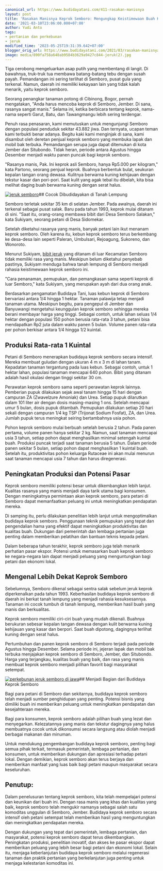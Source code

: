 ```yaml
---
canonical_url: https://www.budidayatani.com/411-rasakan-manisnya
layout: post
title: 'Rasakan Manisnya Keprok Semboro: Mengungkap Keistimewaan Buah Keprok di Semboro'
date: '2021-03-10T23:06:00.000+07:00'
author: Yudi Anto
tags:
- pertanian dan perkebunan
- jeruk
modified_time: '2023-05-25T19:31:39.642+07:00'
blogger_orig_url: https://www.budidayatani.com/2021/03/rasakan-manisnya-keprok-semboro.html
image: media/890fa758a648ab9584b3629a9427c844-jeruk(2).jpg
---
```

Tiga cerobong mengeluarkan asap putih yang membentang di langit. Di bawahnya, truk-truk tua membawa batang-batang tebu dengan susah payah. Pemandangan ini sering terlihat di Semboro, pusat gula yang terkenal. Namun, daerah ini memiliki kekayaan lain yang tidak kalah menarik, yaitu keprok semboro.

Seorang penangkar tanaman potong di Cibinong, Bogor, pernah mengatakan, "Anda harus mencoba keprok di Semboro, Jember. Di sana, rasanya sangat manis." Selama ini, ketika berbicara tentang keprok, nama-nama seperti Garut, Batu, dan Tawangmangu lebih sering terdengar.

Penuh rasa penasaran, kami memutuskan untuk mengunjungi Semboro dengan populasi penduduk sekitar 43.882 jiwa. Dan ternyata, ucapan teman kami terbukti benar adanya. Begitu kaki kami menginjak di sana, kami disambut oleh deretan penjual keprok semboro yang membuka lapak dan mobil bak terbuka. Pemandangan serupa juga dapat ditemukan di kota Jember dan Situbondo. Tidak heran, periode antara Agustus hingga Desember menjadi waktu panen puncak bagi keprok semboro.

"Rasanya manis, Pak. Ini keprok asli Semboro, hanya Rp5.000 per kilogram," kata Partono, seorang penjual keprok. Buahnya berbentuk bulat, seukuran kepalan tangan orang dewasa. Kulitnya berwarna kuning kehijauan dengan tekstur kasar dan pori-pori. Saat kulit yang agak tebal itu dibelah, kita bisa melihat daging buah berwarna kuning dengan serat halus.

[![jeruk semboro](https://blogger.googleusercontent.com/img/b/R29vZ2xl/AVvXsEg8alR9_xeVQm9Xfqp4uvSxquDzWKqLe-xxLLkZD1wAzy3o0ZnG1nFIH401aQrlK3L16btEkSLktATwgTf8WdEJe1X7arLeMiNTvcmYjfcyPJECL3vfUiBYBJtY7AdNRO_RDl3migCsqzCQNrLHIxbNfKI61F5S-cvLXr-CwpvAZq7fCYRFVL2UViywJA/w640-h360/jeruk(2).jpg)](https://blogger.googleusercontent.com/img/b/R29vZ2xl/AVvXsEg8alR9_xeVQm9Xfqp4uvSxquDzWKqLe-xxLLkZD1wAzy3o0ZnG1nFIH401aQrlK3L16btEkSLktATwgTf8WdEJe1X7arLeMiNTvcmYjfcyPJECL3vfUiBYBJtY7AdNRO_RDl3migCsqzCQNrLHIxbNfKI61F5S-cvLXr-CwpvAZq7fCYRFVL2UViywJA/s2133/jeruk(2).jpg)## Cocok Dibudidayakan di Tanah Lempung

Semboro terletak sekitar 35 km di selatan Jember. Pada awalnya, daerah ini terkenal sebagai pusat salak. Baru pada tahun 1993, keprok mulai ditanam di sini. "Saat itu, orang-orang membawa bibit dari Desa Semboro Salakan," kata Sukiyam, seorang petani di Desa Sidomekar.

Setelah diketahui rasanya yang manis, banyak petani lain ikut menanam keprok semboro. Oleh karena itu, kebun keprok semboro terus berkembang ke desa-desa lain seperti Paleran, Umbulsari, Rejoagung, Sukoreno, dan Wonoroto.

Menurut Sukiyam, [bibit jeruk](https://www.budidayatani.com/search/label/jeruk) yang ditanam di luar Kecamatan Semboro tidak memiliki rasa yang manis. Meskipun belum diketahui penyebab pastinya, Sukiyam menduga bahwa tanah lempung di Semboro menjadi rahasia keistimewaan keprok semboro ini.

"Cara penanaman, pemupukan, dan pemangkasan sama seperti keprok di luar Semboro," kata Sukiyam, yang merupakan ayah dari dua orang anak.

Berdasarkan pengamatan Budidaya Tani, luas kebun keprok di Semboro bervariasi antara 1/4 hingga 1 hektar. Tanaman palawija tetap menjadi tanaman utama. Meskipun begitu, para pengepul di Jember dan Banyuwangi mengetahui keunggulan keprok semboro sehingga mereka berani membayar harga yang tinggi. Sebagai contoh, untuk lahan seluas 1/4 hektar dengan populasi 150 pohon berusia rata-rata 3 tahun, petani bisa mendapatkan Rp2 juta dalam waktu panen 5 bulan. Volume panen rata-rata per pohon berkisar antara 1/4 hingga 1/2 kuintal.

## Produksi Rata-rata 1 Kuintal

Petani di Semboro menerapkan budidaya keprok semboro secara intensif. Mereka membuat guludan dengan ukuran 4 m x 3 m di lahan tanam. Kepadatan tanaman tergantung pada luas kebun. Sebagai contoh, untuk 1 hektar lahan, populasi tanaman mencapai 640 pohon. Bibit yang ditanam adalah hasil okulasi dengan tinggi sekitar 30 cm.

Perawatan keprok semboro sama seperti perawatan keprok lainnya. Pemberian pupuk dilakukan sejak awal tanam hingga 15 hari dengan campuran ZA (Zwavelzure Amoniak) dan Urea. Setiap pupuk dilarutkan dalam 101 liter air dengan dosis masing-masing 1 ons. Setelah mencapai umur 5 bulan, dosis pupuk ditambah. Pemupukan dilakukan setiap 20 hari sekali dengan campuran 1/4 kg TSP (Trijonat Sodium Fosfat), ZA, dan Urea. Jumlah pupuk terus meningkat seiring bertambahnya usia pohon.

Pohon keprok semboro mulai berbuah setelah berusia 2 tahun. Pada panen pertama, volume panen hanya sekitar 2 kg. Namun, saat tanaman mencapai usia 3 tahun, setiap pohon dapat menghasilkan minimal setengah kuintal buah. Produksi puncak terjadi saat tanaman berusia 5 tahun. Dalam periode panen sekitar 5 bulan, setiap pohon dapat menghasilkan 1 kuintal buah. Setelah itu, produktivitas pohon keluarga Rutaceae ini akan mulai menurun saat tanaman mencapai usia 7 tahun dan harus diregenerasi.

## Peningkatan Produksi dan Potensi Pasar

Keprok semboro memiliki potensi besar untuk dikembangkan lebih lanjut. Kualitas rasanya yang manis menjadi daya tarik utama bagi konsumen. Dengan meningkatnya permintaan akan keprok semboro, para petani di Semboro dapat memanfaatkan peluang ini untuk meningkatkan pendapatan mereka.

Di samping itu, perlu dilakukan penelitian lebih lanjut untuk mengoptimalkan budidaya keprok semboro. Penggunaan teknik pemupukan yang tepat dan pengendalian hama yang efektif dapat meningkatkan produktivitas dan kualitas buah. Dukungan dari pemerintah dan lembaga pertanian juga penting dalam memberikan pelatihan dan bantuan teknis kepada petani.

Dalam beberapa tahun terakhir, keprok semboro juga telah menarik perhatian pasar ekspor. Potensi untuk memasarkan buah keprok semboro ke negara-negara lain dapat menjadi peluang yang menguntungkan bagi petani dan ekonomi lokal.

## Mengenal Lebih Dekat Keprok Semboro

Sebelumnya, Semboro dikenal sebagai sentra salak sebelum jeruk keprok diperkenalkan pada tahun 1993. Keberhasilan budidaya keprok semboro di daerah ini berkat tanah lempung yang menjadi rahasia kesuksesannya. Tanaman ini cocok tumbuh di tanah lempung, memberikan hasil buah yang manis dan berkualitas.

Keprok semboro memiliki ciri-ciri buah yang mudah dikenali. Buahnya berukuran sebesar kepalan tangan dewasa dengan kulit berwarna kuning kehijauan yang kasar dan berpori. Saat buah dipotong, dagingnya terlihat kuning dengan serat halus.

Pertumbuhan dan panen keprok semboro di Semboro terjadi pada periode Agustus hingga Desember. Selama periode ini, jejeran lapak dan mobil bak terbuka menjajakan keprok semboro di Semboro, Jember, dan Situbondo. Harga yang terjangkau, kualitas buah yang baik, dan rasa yang manis membuat keprok semboro menjadi pilihan favorit bagi masyarakat setempat.

[![perkebunan jeruk semboro di jawa](https://blogger.googleusercontent.com/img/b/R29vZ2xl/AVvXsEjyM0KNYoDw4q-1PTGAE8TS2VLEn_pyWrPDTqDlFnCNNvjTc5Bb3VWMN0XUsH4A7SZrP32SjkDe74dFdfkmMhUozkPeCewIktp-umRCJYCvWaS3jgRz6Z67feB0U7MGfQjEaWZtYczlQ4LNGK2CpxnT_4q0WuahJhH0m6bNHqIytSlTyTktQwhilVem0Q/w640-h360/semboro.jpg)](https://blogger.googleusercontent.com/img/b/R29vZ2xl/AVvXsEjyM0KNYoDw4q-1PTGAE8TS2VLEn_pyWrPDTqDlFnCNNvjTc5Bb3VWMN0XUsH4A7SZrP32SjkDe74dFdfkmMhUozkPeCewIktp-umRCJYCvWaS3jgRz6Z67feB0U7MGfQjEaWZtYczlQ4LNGK2CpxnT_4q0WuahJhH0m6bNHqIytSlTyTktQwhilVem0Q/s2133/semboro.jpg)## Menjadi Bagian dari Budidaya Keprok Semboro

Bagi para petani di Semboro dan sekitarnya, budidaya keprok semboro telah menjadi sumber penghidupan yang penting. Potensi bisnis yang dimiliki buah ini memberikan peluang untuk meningkatkan pendapatan dan kesejahteraan mereka.

Bagi para konsumen, keprok semboro adalah pilihan buah yang lezat dan menyegarkan. Kelezatannya yang manis dan tekstur dagingnya yang halus membuatnya cocok untuk dikonsumsi secara langsung atau diolah menjadi berbagai makanan dan minuman.

Untuk mendukung pengembangan budidaya keprok semboro, penting bagi semua pihak terkait, termasuk pemerintah, lembaga pertanian, dan konsumen, untuk memberikan dukungan dan apresiasi terhadap petani lokal. Dengan demikian, keprok semboro akan terus berjaya dan memberikan manfaat yang luas baik bagi petani maupun masyarakat secara keseluruhan.

## Penutup:

Dalam penelusuran tentang keprok semboro, kita telah mempelajari potensi dan keunikan dari buah ini. Dengan rasa manis yang khas dan kualitas yang baik, keprok semboro telah mengukir namanya sebagai salah satu komoditas unggulan di Semboro, Jember. Budidaya keprok semboro secara intensif oleh petani setempat telah memberikan hasil yang menguntungkan dan meningkatkan pendapatan mereka.

Dengan dukungan yang tepat dari pemerintah, lembaga pertanian, dan masyarakat, potensi keprok semboro dapat terus dikembangkan. Peningkatan produksi, penelitian inovatif, dan akses ke pasar ekspor dapat memberikan peluang yang lebih besar bagi petani dan ekonomi lokal. Selain itu, menjaga keberlanjutan budidaya keprok semboro melalui regenerasi tanaman dan praktik pertanian yang berkelanjutan juga penting untuk menjaga kelestarian komoditas ini.

